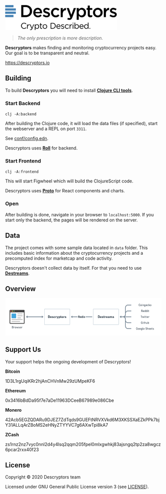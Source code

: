 <img height="80px" src="/resources/public/img/logo.svg">

>  _The only prescription is more description._


__Descryptors__  makes finding and monitoring cryptocurrency projects easy. Our goal is to be transparent and neutral.

https://descryptors.io



## Building

To build __Descryptors__ you will need to install [__Clojure CLI tools__](https://clojure.org/guides/getting_started).


### Start Backend

```
clj -A:backend
```

After building the Clojure code, it will load the data files (if specified), start the webserver and a REPL on port `3311`.

See [conf/config.edn](/conf/config.edn).

Descryptors uses [__Roll__](https://github.com/dimovich/roll) for backend.

### Start Frontend

```
clj -A:frontend
```

This will start Figwheel which will build the ClojureScript code.

Descryptors uses [__Proto__](https://github.com/descryptors/proto) for React components and charts.

### Open

After building is done, navigate in your browser to `localhost:5000`. If you start only the backend, the pages will be rendered on the server.


## Data

The project comes with some sample data located in `data` folder. This includes basic information about the cryptocurrency projects and a precomputed index for marketcap and code activity.

Descryptors doesn't collect data by itself. For that you need to use [__Destreams__](https://github.com/descryptors/destreams).


## Overview

<img src="/resources/overview.png">


## Support Us

Your support helps the ongoing development of Descryptors!

__Bitcoin__

1D3L1rgUqiKRr2hjAnCHVnMw29zUMpeKF6

__Ethereum__

0x3416bBdDa95f7e7aDe11963DCeeB67989e086Cbe

__Monero__

42Acb5EGZQDARu9DJEZ7ZdTqds9GUEFtNRVXVkd6M3XKSSXaEZkPPk7bjY31ALLqArZBoMS2eHNyZTYYVC7g6AXwTpi8kA7

__ZCash__

zs1rnz2nz7vyc0nnl2d4y4lsq2qqm205fpel0mlxgwhkj83ajsngq2tp2za8wgcz6pcar2rxx40f23



## License

Copyright © 2020 Descryptors team

Licensed under GNU General Public License version 3 (see [LICENSE](LICENSE)).
